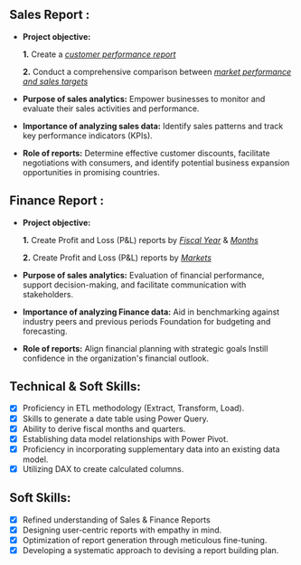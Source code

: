 ## Sales Report :


- **Project objective:** 

    **1.** Create a _[customer performance report](https://github.com/Ashu-dot-debug/Excel-sales-Analytics/blob/main/Customer%20Performance%20report.pdf)_ 

    **2.** Conduct a comprehensive comparison between _[market performance and sales targets](https://github.com/Ashu-dot-debug/Excel-sales-Analytics/blob/main/Market%20performance%20vs%20target%20report.pdf)_

- **Purpose of sales analytics:** Empower businesses to monitor and evaluate their sales activities and performance.

- **Importance of analyzing sales data:** Identify sales patterns and track key performance indicators (KPIs).

- **Role of reports:** Determine effective customer discounts, facilitate negotiations with consumers, and identify potential business expansion opportunities in promising countries.


## Finance Report :

- **Project objective:** 

    **1.** Create Profit and Loss (P&L) reports by _[Fiscal Year](https://github.com/Ashu-dot-debug/Excel-sales-Analytics/blob/main/P%26L%20by%20Fiscal%20Year.pdf)_ & _[Months](https://github.com/Ashu-dot-debug/Excel-sales-Analytics/blob/main/P%26L%20by%20Quarter.pdf)_ 

   **2.** Create Profit and Loss (P&L) reports by _[Markets](https://github.com/Ashu-dot-debug/Excel-sales-Analytics/blob/main/P%26L%20by%20market.pdf)_

- **Purpose of sales analytics:** Evaluation of financial performance, support decision-making, and facilitate communication with stakeholders.

- **Importance of analyzing Finance data:** Aid in benchmarking against industry peers and previous periods Foundation for budgeting and forecasting.

- **Role of reports:** Align financial planning with strategic goals Instill confidence in the organization's financial outlook.


## Technical & Soft Skills:
- [x]	Proficiency in ETL methodology (Extract, Transform, Load).
- [x]	Skills to generate a date table using Power Query.
- [x]	Ability to derive fiscal months and quarters.
- [x]	Establishing data model relationships with Power Pivot.
- [x]	Proficiency in incorporating supplementary data into an existing data model.
- [x]	Utilizing DAX to create calculated columns.

## Soft Skills:
- [x]	Refined understanding of Sales & Finance Reports
- [x]	Designing user-centric reports with empathy in mind.
- [x]	Optimization of report generation through meticulous fine-tuning.
- [x]	Developing a systematic approach to devising a report building plan.
